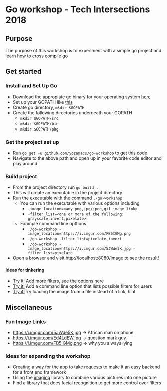 # Go workshop - Tech Intersections 2018

## Purpose

The purpose of this workshop is to experiment with a simple go project and learn how to cross compile go

## Get started

### Install  and Set Up Go
* Download the appropiate go binary for your operating system
[here](https://golang.org/dl/)
* Set up your GOPATH like [this](https://github.com/golang/go/wiki/SettingGOPATH)
* Create go directory, `mkdir $GOPATH`
* Create the following directories underneath your GOPATH
  * `mkdir $GOPATH/src`
  * `mkdir $GOPATH/bin`
  * `mkdir $GOPATH/pkg`

### Get the project set up
* Run `go get -u github.com/yozamacs/go-workshop` to get this code
* Navigate to the above path and open up in your favorite code editor and play around!

### Build project
* From the project directory run `go build .`
* This will create an executable in the project directory
* Run the executable with the command `./go-workshop`
  * You can run the executable with various options including
    * `-image_location=<any png,jpg/jpeg,gif image link>`
    * `-filter_list=<one or more of the following: grayscale,invert,pixelate>`
  * Example command line opttions
    * `./go-workshop -image_location=https://i.imgur.com/FB5IGMg.png`
    * `./go-workshop -filter_list=pixelate,invert`
    * `./go-workshop -image_location=https://i.imgur.com/5JWde5K.jpg -filter_list=pixelate`
* Open a browser and visit http://localhost:8080/image to see the result!

#### Ideas for tinkering
* [Try it!](https://github.com/yozamacs/go-workshop/blob/master/main.go#L89) Add more filters, see the options [here](https://github.com/disintegration/gift#filter-examples)
* [Try it!](https://github.com/yozamacs/go-workshop/blob/master/main.go#L26) Add a command line option that lists possible filters for users
* [Try it!](https://github.com/yozamacs/go-workshop/blob/master/main.go#L70)Try loading the image from a file instead of a link, hint 

## Miscellaneous
### Fun Image Links
* https://i.imgur.com/5JWde5K.jpg -> African man on phone
* https://i.imgur.com/Ed4LdEW.jpg -> question mark guy
* https://i.imgur.com/FB5IGMg.png -> why you always lying

### Ideas for expanding the workshop
* Creating a way for the app to take requests to make it an easy backend for a front end framework
* Using the [imaging](https://github.com/disintegration/imaging) library to combine various pictures into one picture
* Find a library that does facial recognition to get more control over filters
